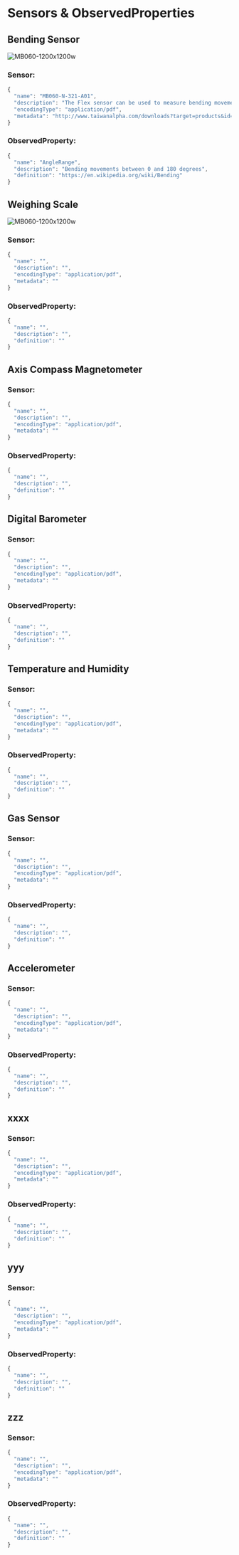 # Sensors & ObservedProperties

## Bending Sensor

![MB060-1200x1200w](res/MB060-1200x1200w.png)

### Sensor:
```javascript
{
  "name": "MB060-N-321-A01",
  "description": "The Flex sensor can be used to measure bending movements",
  "encodingType": "application/pdf",
  "metadata": "http://www.taiwanalpha.com/downloads?target=products&id=22"
}
```

### ObservedProperty:
```javascript
{
  "name": "AngleRange",
  "description": "Bending movements between 0 and 180 degrees",
  "definition": "https://en.wikipedia.org/wiki/Bending"
}
```

## Weighing Scale 
![MB060-1200x1200w](res/HX711Scale1-1200x1200w.png)
### Sensor:
```javascript
{
  "name": "",
  "description": "",
  "encodingType": "application/pdf",
  "metadata": ""
}
```

### ObservedProperty:
```javascript
{
  "name": "",
  "description": "",
  "definition": ""
}
```

## Axis Compass Magnetometer  

### Sensor:
```javascript
{
  "name": "",
  "description": "",
  "encodingType": "application/pdf",
  "metadata": ""
}
```

### ObservedProperty:
```javascript
{
  "name": "",
  "description": "",
  "definition": ""
}
```

## Digital Barometer  

### Sensor:
```javascript
{
  "name": "",
  "description": "",
  "encodingType": "application/pdf",
  "metadata": ""
}
```

### ObservedProperty:
```javascript
{
  "name": "",
  "description": "",
  "definition": ""
}
```

## Temperature and Humidity  

### Sensor:
```javascript
{
  "name": "",
  "description": "",
  "encodingType": "application/pdf",
  "metadata": ""
}
```

### ObservedProperty:
```javascript
{
  "name": "",
  "description": "",
  "definition": ""
}
```

## Gas Sensor 

### Sensor:
```javascript
{
  "name": "",
  "description": "",
  "encodingType": "application/pdf",
  "metadata": ""
}
```

### ObservedProperty:
```javascript
{
  "name": "",
  "description": "",
  "definition": ""
}
```

## Accelerometer  

### Sensor:
```javascript
{
  "name": "",
  "description": "",
  "encodingType": "application/pdf",
  "metadata": ""
}
```

### ObservedProperty:
```javascript
{
  "name": "",
  "description": "",
  "definition": ""
}
```

## xxxx 

### Sensor:
```javascript
{
  "name": "",
  "description": "",
  "encodingType": "application/pdf",
  "metadata": ""
}
```

### ObservedProperty:
```javascript
{
  "name": "",
  "description": "",
  "definition": ""
}
```

## yyy 


### Sensor:
```javascript
{
  "name": "",
  "description": "",
  "encodingType": "application/pdf",
  "metadata": ""
}
```

### ObservedProperty:
```javascript
{
  "name": "",
  "description": "",
  "definition": ""
}
```

## zzz 

### Sensor:
```javascript
{
  "name": "",
  "description": "",
  "encodingType": "application/pdf",
  "metadata": ""
}
```

### ObservedProperty:
```javascript
{
  "name": "",
  "description": "",
  "definition": ""
}
```
